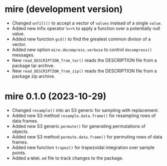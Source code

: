 # mire (development version)

* Changed `unfill()` to accept a vector of `values` instead of a single `value`.
* Added new infix operator `%>>%` to apply a function over a potentially null value.
* Added new function `gcd()` to find the greatest common divisor of a vector.
* Added new option `mire.decompress.verbose` to control `decompress()` messages.
* New `read_DESCRIPTION_from_tar()` reads the DESCRIPTION file from a package tar archive.
* New `read_DESCRIPTION_from_zip()` reads the DESCRIPTION file from a package zip archive.

# mire 0.1.0 (2023-10-29)

* Changed `resample()` into an S3 generic for sampling with replacement.
* Added new S3 method `resample.data.frame()` for resampling rows of data frames.
* Added new S3 generic `permute()` for generating permutations of objects.
* Added new S3 method `permute.data.frame()` for permuting rows of data frames.
* Added new function `trapez()` for trapezoidal integration over sample points.
* Added a `NEWS.md` file to track changes to the package.

